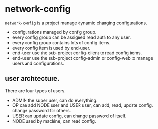 network-config
==============

`network-config` is a project manage dynamic changing configurations.

* configurations managed by config group.
* every config group can be assigned read auth to any user.
* every config group contains lots of config items.
* every config item is used by end-user.
* end-user use the sub-project config-client to read config items.
* end-user use the sub-project config-admin or config-web to manage users and configurations.

user archtecture.
----------------

There are four types of users.
* ADMIN the super user, can do everything.
* OP can add NODE user and USER user, can add, read, update config. change password for others.
* USER can update config, can change password of itself.
* NODE used by machine, can read config.
